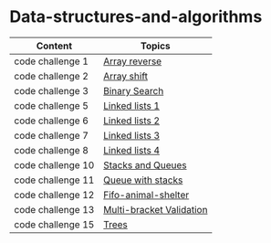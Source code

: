 # Data-structures-and-algorithms

|  Content         |        Topics                                                              |
|------------------|----------------------------------------------------------------------------|
| code challenge 1 |[Array reverse](challenges/array_reverse/README.md)                         |
| code challenge 2 |[Array shift](challenges/array_shift/README.md)                             |
| code challenge 3 |[Binary Search](challenges/array_binary_search/README.md)                   |
| code challenge 5 |[Linked lists 1](Data_Structures/linked_list/README.md)                     |
| code challenge 6 |[Linked lists 2](Data_Structures/README.md)                                 |
| code challenge 7 |[Linked lists 3](Data_Structures/readme.md)                                 |
| code challenge 8 |[Linked lists 4](challenges/challenges/ll_zip/README.md)                    |
| code challenge 10|[Stacks and Queues](Data_Structures/stacks_and_queues/README.md)            |
| code challenge 11|[Queue with stacks](challenges/queue_with_stacks/README.md)                 |
| code challenge 12|[Fifo-animal-shelter](challenges/fifo_animal_shelter/README.md)             |
| code challenge 13|[Multi-bracket Validation](challenges/multi_bracket_validation/README.md)   |
| code challenge 15|[Trees](Data_Structures/trees/README.md)                                    |
  